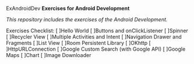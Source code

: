 ExAndroidDev
**Exercises for Android Development**

*This repository includes the exercises of the Android Development.*

Exercises Checklist:
[ ]Hello World
[ ]Buttons and onClickListener
[ ]Spinner
[ ]Recycler View
[ ]Multiple Activities and Intent
[ ]Navigation Drawer and Fragments
[ ]List View
[ ]Room Persistent Library
[ ]OKhttp
[ ]HttpURLConnection
[ ]Google Custom Search (with Google API)
[ ]Google Maps
[ ]Chart
[ ]Image Downloader
